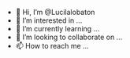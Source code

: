- 👋 Hi, I’m @Lucilalobaton
- 👀 I’m interested in ...
- 🌱 I’m currently learning ...
- 💞️ I’m looking to collaborate on ...
- 📫 How to reach me ...

<!---
Lucilalobaton/Lucilalobaton is a ✨ special ✨ repository because its `README.md` (this file) appears on your GitHub profile.
You can click the Preview link to take a look at your changes.
--->
